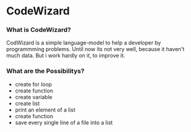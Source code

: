 # CodeWizard
### What is CodeWizard?
CodWizard is a simple language-model to help a developer by programmming problems.
Until now its not very well, because it haven't much data. But i work hardly on it, to improve it.

### What are the Possibilitys?

- create for loop
- create function
- create variable
- create list
- print an element of a list
- create function
- save every single line of a file into a list